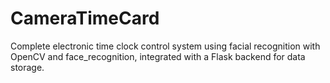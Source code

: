 # CameraTimeCard
Complete electronic time clock control system using facial recognition with OpenCV and face_recognition, integrated with a Flask backend for data storage.
